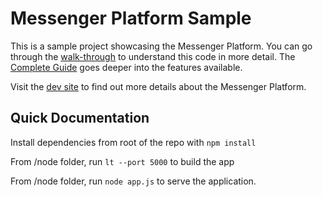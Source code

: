 # Messenger Platform Sample

This is a sample project showcasing the Messenger Platform. You can go through the [walk-through](https://developers.facebook.com/docs/messenger-platform/guides/quick-start) to understand this code in more detail. The [Complete Guide](https://developers.facebook.com/docs/messenger-platform/implementation) goes deeper into the features available.

Visit the [dev site](https://developers.facebook.com/docs/messenger-platform/) to find out more details about the Messenger Platform.


## Quick Documentation

Install dependencies from root of the repo with `npm install`

From /node folder, run `lt --port 5000` to build the app

From /node folder, run `node app.js` to serve the application.
